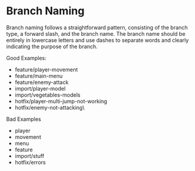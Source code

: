 # Branch Naming

Branch naming follows a straightforward pattern, consisting of the branch type, a forward slash, and the branch name. The branch name should be entirely in lowercase letters and use dashes to separate words and clearly indicating the purpose of the branch.

Good Examples:

* feature/player-movement
* feature/main-menu
* feature/enemy-attack
* import/player-model
* import/vegetables-models
* hotfix/player-multi-jump-not-working
* hotfix/enemy-not-attacking\


Bad Examples

* player
* movement
* menu
* feature
* import/stuff
* hotfix/errors

